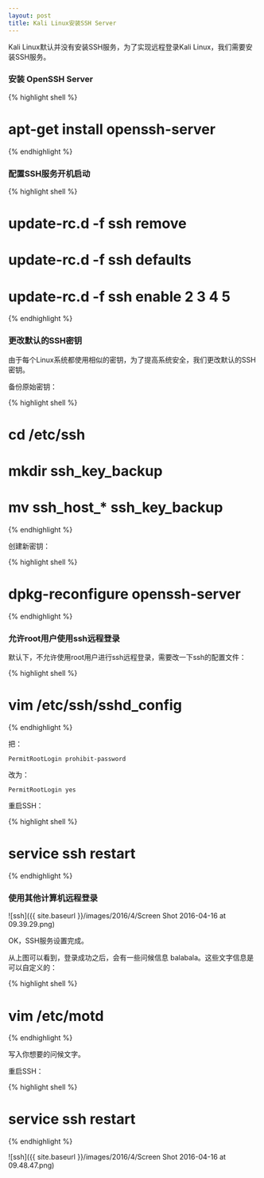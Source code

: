 ```yaml
---
layout: post
title: Kali Linux安装SSH Server
---
```


Kali Linux默认并没有安装SSH服务，为了实现远程登录Kali Linux，我们需要安装SSH服务。

### 安装 OpenSSH Server

{% highlight shell %}
# apt-get install openssh-server
{% endhighlight %}

### 配置SSH服务开机启动

{% highlight shell %}
# update-rc.d -f ssh remove
# update-rc.d -f ssh defaults
# update-rc.d -f ssh enable 2 3 4 5
{% endhighlight %}

### 更改默认的SSH密钥

由于每个Linux系统都使用相似的密钥，为了提高系统安全，我们更改默认的SSH密钥。

备份原始密钥：

{% highlight shell %}
# cd /etc/ssh
# mkdir ssh_key_backup
# mv ssh_host_* ssh_key_backup
{% endhighlight %}

创建新密钥：

{% highlight shell %}
# dpkg-reconfigure openssh-server
{% endhighlight %}

### 允许root用户使用ssh远程登录

默认下，不允许使用root用户进行ssh远程登录，需要改一下ssh的配置文件：

{% highlight shell %}
# vim /etc/ssh/sshd_config
{% endhighlight %}

把：

```
PermitRootLogin prohibit-password
```

改为：

```
PermitRootLogin yes

```

重启SSH：

{% highlight shell %}
# service ssh restart
{% endhighlight %}

### 使用其他计算机远程登录

![ssh]({{ site.baseurl }}/images/2016/4/Screen Shot 2016-04-16 at 09.39.29.png)

OK，SSH服务设置完成。

从上图可以看到，登录成功之后，会有一些问候信息 balabala。这些文字信息是可以自定义的：

{% highlight shell %}
# vim /etc/motd
{% endhighlight %}

写入你想要的问候文字。

重启SSH：

{% highlight shell %}
# service ssh restart
{% endhighlight %}

![ssh]({{ site.baseurl }}/images/2016/4/Screen Shot 2016-04-16 at 09.48.47.png)